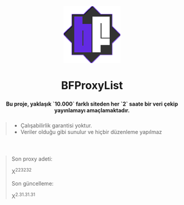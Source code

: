 <div align="center">
  <img height="150" src="https://raw.githubusercontent.com/bfservices/bf/main/bf.png"  />
</div>

###

<h1 align="center">BFProxyList</h1>

###

<h4 align="center">Bu proje, yaklaşık `10.000` farklı siteden her `2` saate bir veri çekip yayınlamayı amaçlamaktadır.</h4>

###
> - Çalışabilirlik garantisi yoktur.
> - Veriler olduğu gibi sunulur ve hiçbir düzenleme yapılmaz

<br clear="both">

###
> Son proxy adeti: <p>X<sup>223232</sup></p> 
> Son güncelleme: <p>X<sup>2.31.31.31</sup></p> 


###
